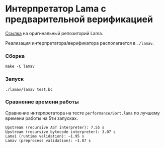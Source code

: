 # Интерпретатор Lama с предварительной верификацией
[Ссылка](https://github.com/PLTools/Lama) на оригинальный репозиторий Lama.

Реализация интерпретатора/верификатора располагается в `./lamav`.

### Сборка
```
make -C lamav
```
### Запуск
```
./lamav/lamav test.bc
```

### Сравнение времени работы
Сравнение интерпретатора на тесте `performance/Sort.lama` по лучшему времени работы на 5ти запусках.
```
Upstream (recursive AST interpreter): 7.55 s
Upstream (recursive bytecode interpreter): 3.07 s
Lamai (runtime validation): ~1.95 s
Lamav (preprocess validation): ~1.87 s
```
